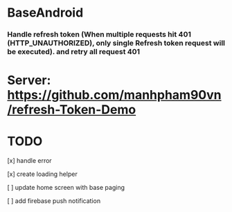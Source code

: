 # BaseAndroid
### Handle refresh token (When multiple requests hit 401 (HTTP_UNAUTHORIZED), only single Refresh token request will be executed). and retry all request 401

# Server: https://github.com/manhpham90vn/refresh-Token-Demo

# TODO

[x] handle error 

[x] create loading helper

[ ] update home screen with base paging

[ ] add firebase push notification

